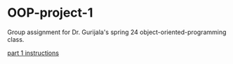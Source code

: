 # OOP-project-1
Group assignment for Dr. Gurijala's spring 24 object-oriented-programming class.

[part 1 instructions](https://minersutep-my.sharepoint.com/:b:/g/personal/rjmartinez12_miners_utep_edu/EX0k4Cb8xsRIso16BqVwrh0BS_haLBnoHXKeH6rNAbA6Zg?e=e6SNpL)